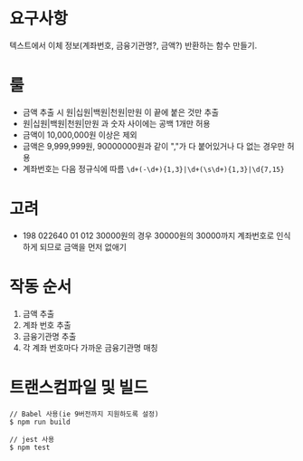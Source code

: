 # 요구사항
텍스트에서 이체 정보(계좌번호, 금융기관명?, 금액?) 반환하는 함수 만들기.

# 룰
- 금액 추출 시 원|십원|백원|천원|만원 이 끝에 붙은 것만 추출
- 원|십원|백원|천원|만원 과 숫자 사이에는 공백 1개만 허용
- 금액이 10,000,000원 이상은 제외
- 금액은 9,999,999원, 90000000원과 같이 ","가 다 붙어있거나 다 없는 경우만 허용
- 계좌번호는 다음 정규식에 따름 `\d+(-\d+){1,3}|\d+(\s\d+){1,3}|\d{7,15}`

# 고려
- 198 022640 01 012 30000원의 경우 30000원의 30000까지 계좌번호로 인식하게 되므로 금액을 먼저 없애기

# 작동 순서
1. 금액 추출
2. 계좌 번호 추출
3. 금융기관명 추출
4. 각 계좌 번호마다 가까운 금융기관명 매칭

# 트랜스컴파일 및 빌드
```
// Babel 사용(ie 9버전까지 지원하도록 설정)
$ npm run build

// jest 사용
$ npm test
```